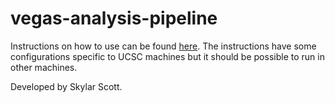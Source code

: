 # vegas-analysis-pipeline

Instructions on how to use can be found [here](https://docs.google.com/document/d/1vHhfKIul6hKPz_lGwlKx5zG243Ci7w1PpEsQTIJouBE/edit?usp=sharing). 
The instructions have some configurations specific to UCSC machines but it should be possible to run in other machines.  

Developed by Skylar Scott.

